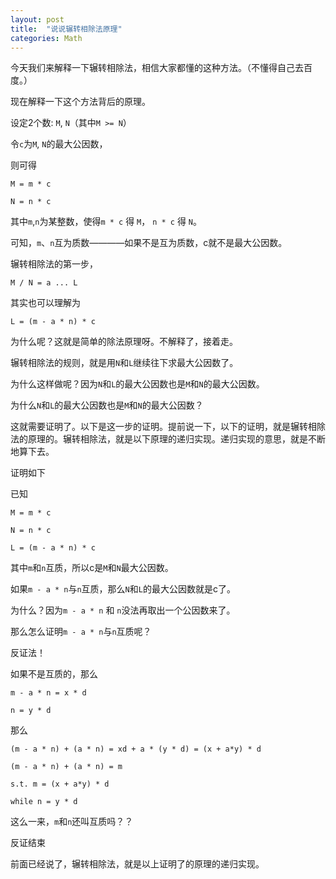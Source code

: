 ```yaml
---
layout: post
title:  "说说辗转相除法原理"
categories: Math
---
```


今天我们来解释一下辗转相除法，相信大家都懂的这种方法。（不懂得自己去百度。）  

现在解释一下这个方法背后的原理。  

设定2个数: `M`, `N`（其中`M >= N`）  

令`c`为`M`, `N`的最大公因数，  

则可得  

```
M = m * c  

N = n * c  
```

其中`m`,`n`为某整数，使得`m * c` 得 `M`， `n * c` 得 `N`。  

可知，`m`、`n`互为质数————如果不是互为质数，c就不是最大公因数。  

辗转相除法的第一步，  

```
M / N = a ... L  
```

其实也可以理解为  

```
L = (m - a * n) * c  
```

为什么呢？这就是简单的除法原理呀。不解释了，接着走。  

辗转相除法的规则，就是用`N`和`L`继续往下求最大公因数了。  

为什么这样做呢？因为`N`和`L`的最大公因数也是`M`和`N`的最大公因数。  

为什么`N`和`L`的最大公因数也是`M`和`N`的最大公因数？  

这就需要证明了。以下是这一步的证明。提前说一下，以下的证明，就是辗转相除法的原理的。辗转相除法，就是以下原理的递归实现。递归实现的意思，就是不断地算下去。  

证明如下  

已知  

```
M = m * c  

N = n * c  

L = (m - a * n) * c  

```

其中`m`和`n`互质，所以c是`M`和`N`最大公因数。  

如果`m - a * n`与`n`互质，那么`N`和`L`的最大公因数就是c了。  

为什么？因为`m - a * n` 和 `n`没法再取出一个公因数来了。  

那么怎么证明`m - a * n`与`n`互质呢？  

反证法！  

如果不是互质的，那么  

```
m - a * n = x * d  

n = y * d  
```

那么  

```
(m - a * n) + (a * n) = xd + a * (y * d) = (x + a*y) * d  

(m - a * n) + (a * n) = m  

s.t. m = (x + a*y) * d  

while n = y * d  
```

这么一来，`m`和`n`还叫互质吗？？  

反证结束  

前面已经说了，辗转相除法，就是以上证明了的原理的递归实现。  
